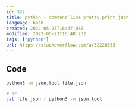 ```yaml
---
id: 322
title: python - command line pretty print json
language: bash
created: 2022-05-23T16:47:06Z
modified: 2022-05-23T16:48:23Z
tags: ["python"]
url: https://stackoverflow.com/a/32228333
---
```


## Code

```bash
python3 -m json.tool file.json

# or
cat file.json | python3 -m json.tool
```

<!-- end -->

